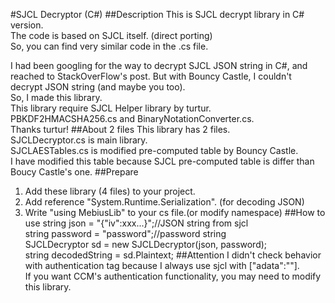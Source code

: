 #SJCL Decryptor (C#)
##Description
This is SJCL decrypt library in C# version.  
The code is based on SJCL itself. (direct porting)  
So, you can find very similar code in the .cs file.

I had been googling for the way to decrypt SJCL JSON string in C#,
 and reached to StackOverFlow's post.
But with Bouncy Castle, I couldn't decrypt JSON string (and maybe you too).  
So, I made this library.  
This library require SJCL Helper library by turtur.  
PBKDF2HMACSHA256.cs and BinaryNotationConverter.cs.  
Thanks turtur!
##About 2 files
This library has 2 files.  
SJCLDecryptor.cs is main library.  
SJCLAESTables.cs is modified pre-computed table by Bouncy Castle.  
I have modified this table because SJCL pre-computed table is
 differ than Boucy Castle's one.
##Prepare
1. Add these library (4 files) to your project.
2. Add reference "System.Runtime.Serialization". (for decoding JSON)
3. Write "using MebiusLib" to your cs file.(or modify namespace)
##How to use
string json = "{"iv":xxx...}";//JSON string from sjcl  
string password = "password";//password string  
SJCLDecryptor sd = new SJCLDecryptor(json, password);  
string decodedString = sd.Plaintext;
##Attention
I didn't check behavior with authentication tag because I always use sjcl with ["adata":""].  
If you want CCM's authentication functionality, you may need to modify this library.